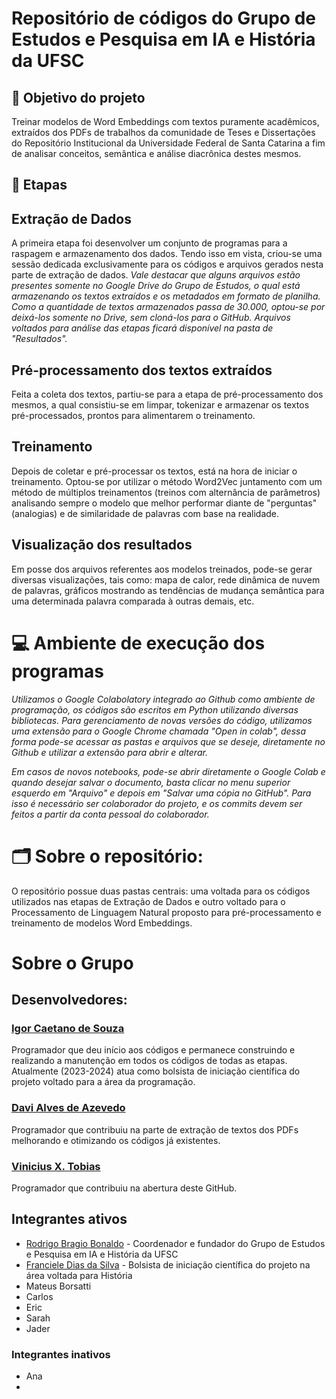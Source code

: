 # Repositório de códigos do Grupo de Estudos e Pesquisa em IA e História da UFSC

## 🎯 Objetivo do projeto
Treinar modelos de Word Embeddings com textos puramente acadêmicos, extraídos dos PDFs de trabalhos da comunidade de Teses e Dissertações do Repositório Institucional da Universidade Federal de Santa Catarina a fim de analisar conceitos, semântica e análise diacrônica destes mesmos.

## 📃 Etapas

## Extração de Dados
A primeira etapa foi desenvolver um conjunto de programas para a raspagem e armazenamento dos dados. Tendo isso em vista, criou-se uma sessão dedicada exclusivamente para os códigos e arquivos gerados nesta parte de extração de dados. *Vale destacar que alguns arquivos estão presentes somente no Google Drive do Grupo de Estudos, o qual está armazenando os textos extraídos e os metadados em formato de planilha. Como a quantidade de textos armazenados passa de 30.000, optou-se por deixá-los somente no Drive, sem cloná-los para o GitHub. Arquivos voltados para análise das etapas ficará disponível na pasta de "Resultados".*

## Pré-processamento dos textos extraídos
Feita a coleta dos textos, partiu-se para a etapa de pré-processamento dos mesmos, a qual consistiu-se em limpar, tokenizar e armazenar os textos pré-processados, prontos para alimentarem o treinamento.

## Treinamento
Depois de coletar e pré-processar os textos, está na hora de iniciar o treinamento. Optou-se por utilizar o método Word2Vec juntamento com um método de múltiplos treinamentos (treinos com alternância de parâmetros) analisando sempre o modelo que melhor performar diante de "perguntas" (analogias) e de similaridade de palavras com base na realidade.

## Visualização dos resultados
Em posse dos arquivos referentes aos modelos treinados, pode-se gerar diversas visualizações, tais como: mapa de calor, rede dinâmica de nuvem de palavras, gráficos mostrando as tendências de mudança semântica para uma determinada palavra comparada à outras demais, etc.

# 💻 Ambiente de execução dos programas

*Utilizamos o Google Colabolatory integrado ao Github como ambiente de programação, os códigos são escritos em Python utilizando diversas bibliotecas. 
Para gerenciamento de novas versões do código, utilizamos uma extensão para o Google Chrome chamada "Open in colab", dessa forma pode-se acessar as pastas e arquivos que se deseje, diretamente no Github e utilizar a extensão para abrir e alterar.*

*Em casos de novos notebooks, pode-se abrir diretamente o Google Colab e quando desejar salvar o documento, basta clicar no menu superior esquerdo em "Arquivo" e depois em "Salvar uma cópia no GitHub". Para isso é necessário ser colaborador do projeto, e os commits devem ser feitos a partir da conta pessoal do colaborador.*

# 🗂️ Sobre o repositório:

O repositório possue duas pastas centrais: uma voltada para os códigos utilizados nas etapas de Extração de Dados e outro voltado para o Processamento de Linguagem Natural proposto para pré-processamento e treinamento de modelos Word Embeddings.

# Sobre o Grupo

## Desenvolvedores:

### [Igor Caetano de Souza](https://github.com/IgorCaetano)
Programador que deu início aos códigos e permanece construindo e realizando a manutenção em todos os códigos de todas as etapas. Atualmente (2023-2024) atua como bolsista de iniciação científica do projeto voltado para a área da programação.

### [Davi Alves de Azevedo](https://github.com/daviaaze)
Programador que contribuiu na parte de extração de textos dos PDFs melhorando e otimizando os códigos já existentes.

### [Vinicius X. Tobias](https://github.com/vinixavi95)
Programador que contribuiu na abertura deste GitHub.

## Integrantes ativos

- [Rodrigo Bragio Bonaldo](https://buscatextual.cnpq.br/buscatextual/visualizacv.do?id=K4209056A4&tokenCaptchar=03AFcWeA5mNySD1bB8-44suhAf6wXHaeJkZLMV9JEps8ckh-kMlHjaVCr9ZYjv8TvcZoYQS2ABv5aUfJuSXOeQ3PEC2JBuId5Lc6t273aYrHUV2huTHma6J8ggAlRP0skhZUVjc0x_zcS0aFxWDE5LUPrEh9jj6soDobbKK3EzICpMNoeBnG2PqyKDeY1O4WxcBW847pwZtjftElwnoIDtR-r8lP_AoskjyGjcC7BWckaGqhqi3wiBeQZTP0TiBqCaSe2sQyLo0gW0mzUldZ521R6liuHe1BhcjcYVnNeewyPRNXI1RfoQmvDvM69HjI6lf9RJxPNLsjwUuE1zlxwk68fs-_Vn3RMZ8yn4qSBqx6ZNvHd-J1cnaSQOP4nvWJmXP-FDfbwj2x01KZBL8tF1pOFnze8XgZjoe6BD0OyHVtxw8mfVbOt8mdiybYwLh5D-mQBPoB1zDWTcAQfHRzj08DxwA0ABgh59pbBzFC0gEJdPRG9Fsz43oDpvbQdsQDeLrrQt87na0Q2VHEHc-2zqYzLS8QdolZ20MyVXezQSFe9sn3rr6R6nMCCpoJ3GQoEbRasG8VHlMBn6NYllesESWCWivLNL-C6NxbJCv9BXOjSJ7yXSZB5f375iPgpjLJC4bU8nLPOEtlPb_qG4FTByU37P-PH_u_AmpWgdyAdUA0nHJWC5v6yTcnpgTtE9MJ6rmYAlkyds31ECdh2Ls9t4l4M0c947Tb-YJbwaOP74OxTX-BaMHs1vafI) - Coordenador e fundador do Grupo de Estudos e Pesquisa em IA e História da UFSC
- [Franciele Dias da Silva](https://buscatextual.cnpq.br/buscatextual/visualizacv.do?id=K1168805H4&tokenCaptchar=03AFcWeA5PIVEVcrplocdHcP5Il2xMEv-IW0yrvQfttwawBmiFRUjEhpsycGqQok3VU7egWtXpWX-i1cdxKz41gNtTZcq3Sb6_L_ZXzoIfPxH4BJ5VzgFAUIIyUvZqehmbqLXt_7yfrboIJR1FpP6qi2KFLuHJz_X0zj7pOnU5AEL3WIeoKayoMcgl7QRi0_93b92bksPOGrE-cczFjmfoOj3fB7ng3bO5IqJQOSN7V5iKjA1pSLnhJ49eGBXx4HXPaEl2kRTYc-_VTCqy4a2mRG_qimEbPv7-EXb9KXNMBEqFq9xAOw1nrRKPliKXu0WPW6141GITIiZw7sREjquDiYb8MPEma_0_JHxP9cfgqyBQjekgSxSWC5j3jtDFYF0f5XIZMpD1iCx0FcjapZ8iONysOxrhxI_BA2W0JMPI_RbqnDiX1DGyZ99B2sC6WUUAIITcqpvKPOJBidA9I2qjiG9l9wsNxbT-3x7iWtM2I5PSqIs5nJDaPqZVKcIatROltmn-nP2EpPfK5eTh0zieEuTMYjM8_IC9jpvcb564jT3bRMHSnpCWVKlKMd28tJrhssQgO6ELMG-Rp2qfcJ7XGB7Arqo2NLdyYSF-C9jB5P6sPeWR8VRIWUiGIjjYhoEeok8xsJ-a0v2jbLEYnUEy_znMAhnQ17VHu10DWSVmyDeHDNc_hNi3oOKhC-Oa0mTqfNBIQF6i92I15CFlR23aYO2ipEk3HhGXh9G6y4jjBr9D-rnog8xNtTYSzhJj_hSEZ7bqxUaZT6kp) - Bolsista de iniciação científica do projeto na área voltada para História
- Mateus Borsatti
- Carlos
- Eric
- Sarah
- Jader

### Integrantes inativos
- Ana
- 
